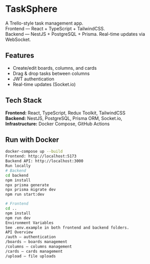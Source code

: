 # TaskSphere

A Trello-style task management app.  
Frontend — React + TypeScript + TailwindCSS.  
Backend — NestJS + PostgreSQL + Prisma.
Real-time updates via WebSocket.

## Features
- Create/edit boards, columns, and cards  
- Drag & drop tasks between columns  
- JWT authentication  
- Real-time updates (Socket.io) 

## Tech Stack
**Frontend:** React, TypeScript, Redux Toolkit, TailwindCSS  
**Backend:** NestJS, PostgreSQL, Prisma ORM, Socket.io,  
**Infrastructure:** Docker Compose, GitHub Actions 

## Run with Docker
```bash
docker-compose up --build
Frontend: http://localhost:5173
Backend API: http://localhost:3000
Run locally
# Backend
cd backend
npm install
npx prisma generate
npx prisma migrate dev
npm run start:dev

# Frontend
cd ..
npm install
npm run dev
Environment Variables
See .env.example in both frontend and backend folders.
API Overview
/auth — authentication
/boards — boards management
/columns — columns management
/cards — cards management
/upload — file uploads
